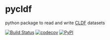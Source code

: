 # pycldf
python package to read and write [CLDF](http://cldf.clld.org) datasets

[![Build Status](https://travis-ci.org/glottobank/pycldf.svg?branch=master)](https://travis-ci.org/glottobank/pycldf)
[![codecov](https://codecov.io/gh/glottobank/pycldf/branch/master/graph/badge.svg)](https://codecov.io/gh/glottobank/pycldf)
[![PyPI](https://img.shields.io/pypi/v/nine.svg?maxAge=2592000)](https://pypi.python.org/pypi/pycldf)
